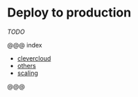# Deploy to production

*TODO*

@@@ index

* [clevercloud](./clevercloud.md)
* [others](./other.md)  
* [scaling](./scaling.md)  

@@@